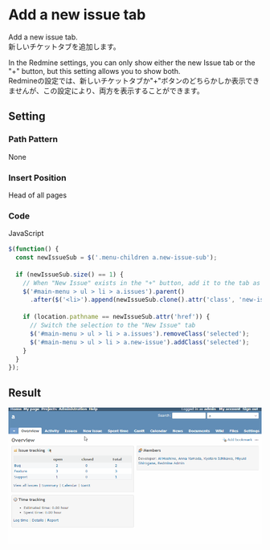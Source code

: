 # Add a new issue tab

Add a new issue tab.  
新しいチケットタブを追加します。

In the Redmine settings, you can only show either the new Issue tab or the "+" button, but this setting allows you to show both.  
Redmineの設定では、新しいチケットタブか"+"ボタンのどちらかしか表示できませんが、この設定により、両方を表示することができます。

## Setting

### Path Pattern

None

### Insert Position

Head of all pages
<!-- 
Head of all pages
Bottom of issue form
Bottom of issue detail
Bottom of all pages
-->

### Code

JavaScript
<!--
JavaScript
CSS
HTML
-->

```javascript
$(function() {
  const newIssueSub = $('.menu-children a.new-issue-sub');

  if (newIssueSub.size() == 1) {
    // When "New Issue" exists in the "+" button, add it to the tab as well
    $('#main-menu > ul > li > a.issues').parent()
      .after($('<li>').append(newIssueSub.clone().attr('class', 'new-issue')));

    if (location.pathname == newIssueSub.attr('href')) {
      // Switch the selection to the "New Issue" tab
      $('#main-menu > ul > li > a.issues').removeClass('selected');
      $('#main-menu > ul > li > a.new-issue').addClass('selected');
    }
  }
});
```

## Result

![result](./result.gif)

